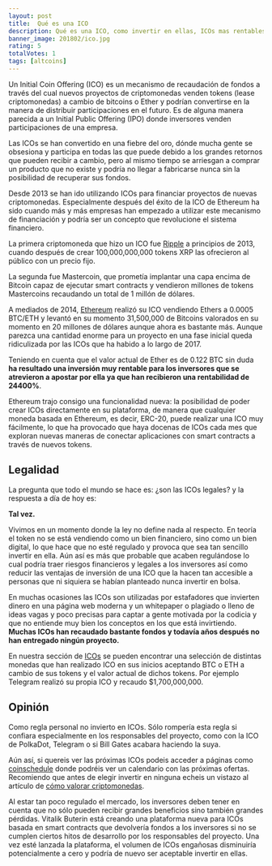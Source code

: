 ```yaml
---
layout: post
title:  Qué es una ICO
description: Qué es una ICO, como invertir en ellas, ICOs mas rentables con mayores beneficios hasta el momento y por qué son tan efectivas recaudando dinero.
banner_image: 201802/ico.jpg
rating: 5
totalVotes: 1
tags: [altcoins]
---
```


Un Initial Coin Offering (ICO) es un mecanismo de recaudación de fondos a través del cual nuevos proyectos de criptomonedas venden tokens (lease criptomonedas) a cambio de bitcoins o Ether y podrían convertirse en la manera de distribuir participaciones en el futuro. Es de alguna manera parecida a un Initial Public Offering (IPO) donde inversores venden participaciones de una empresa.

<!--more-->

Las ICOs se han convertido en una fiebre del oro, dónde mucha gente se obsesiona y participa en todas las que puede debido a los grandes retornos que pueden recibir a cambio, pero al mismo tiempo se arriesgan a comprar un producto que no existe y podría no llegar a fabricarse nunca sin la posibilidad de recuperar sus fondos.

Desde 2013 se han ido utilizando ICOs para financiar proyectos de nuevas criptomonedas. Especialmente después del éxito de la ICO de Ethereum ha sido cuando más y más empresas han empezado a utilizar este mecanismo de financiación y podría ser un concepto que revolucione el sistema financiero.

La primera criptomoneda que hizo un ICO fue [Ripple](/que-es-ripple/) a principios de 2013, cuando después de crear 100,000,000,000 tokens XRP las ofrecieron al público con un precio fijo.

La segunda fue Mastercoin, que prometía implantar una capa encima de Bitcoin capaz de ejecutar smart contracts y vendieron millones de tokens Mastercoins recaudando un total de 1 millón de dólares.

A mediados de 2014, [Ethereum](/que-es-ethereum/) realizó su ICO vendiendo Ethers a 0.0005 BTC/ETH y levantó en su momento 31,500,000 de Bitcoins valorados en su momento en 20 millones de dólares aunque ahora es bastante más. Aunque parezca una cantidad enorme para un proyecto en una fase inicial queda ridiculizada por las ICOs que ha habido a lo largo de 2017.

Teniendo en cuenta que el valor actual de Ether es de 0.122 BTC sin duda **ha resultado una inversión muy rentable para los inversores que se atrevieron a apostar por ella ya que han recibieron una rentabilidad de 24400%**.

Ethereum trajo consigo una funcionalidad nueva: la posibilidad de poder crear ICOs directamente en su plataforma, de manera que cualquier moneda basada en Ethereum, es decir, ERC-20, puede realizar una ICO muy fácilmente, lo que ha provocado que haya docenas de ICOs cada mes que exploran nuevas maneras de conectar aplicaciones con smart contracts a través de nuevos tokens.

## Legalidad

La pregunta que todo el mundo se hace es: ¿son las ICOs legales? y la respuesta a día de hoy es:

**Tal vez.**

Vivimos en un momento donde la ley no define nada al respecto. En teoría el token no se está vendiendo como un bien financiero, sino como un bien digital, lo que hace que no esté regulado y provoca que sea tan sencillo invertir en ella. Aún así es más que probable que acaben regulándose lo cual podría traer riesgos financieros y legales a los inversores así como reducir las ventajas de inversión de una ICO que la hacen tan accesible a personas que ni siquiera se habían planteado nunca invertir en bolsa.

En muchas ocasiones las ICOs son utilizadas por estafadores que invierten dinero en una página web moderna y un whitepaper o plagiado o lleno de ideas vagas y poco precisas para captar a gente motivada por la codicia y que no entiende muy bien los conceptos en los que está invirtiendo. **Muchas ICOs han recaudado bastante fondos y todavía años después no han entregado ningún proyecto.**

En nuestra sección de [ICOs](/icos) se pueden encontrar una selección de distintas monedas que han realizado ICO en sus inicios aceptando BTC o ETH a cambio de sus tokens y el valor actual de dichos tokens. Por ejemplo Telegram realizó su propia ICO y recaudo $1,700,000,000.


## Opinión

Como regla personal no invierto en ICOs. Sólo rompería esta regla si confiara especialmente en los responsables del proyecto, como con la ICO de PolkaDot, Telegram o si Bill Gates acabara haciendo la suya.

Aún así, si quereis ver las próximas ICOs podeis acceder a páginas como <a href="http://www.coinschedule.com/" rel="nofollow">coinschedule</a> donde podréis ver un calendario con las próximas ofertas. Recomiendo que antes de elegir invertir en ninguna echeis un vistazo al artículo de [cómo valorar criptomonedas](/como-valorar-criptomonedas/).

Al estar tan poco regulado el mercado, los inversores deben tener en cuenta que no sólo pueden recibir grandes beneficios sino también grandes pérdidas. Vitalik Buterin está creando una plataforma nueva para ICOs basada en smart contracts que devolvería fondos a los inversores si no se cumplen ciertos hitos de desarrollo por los responsables del proyecto. Una vez esté lanzada la plataforma, el volumen de ICOs engañosas disminuiría potencialmente a cero y podría de nuevo ser aceptable invertir en ellas.

